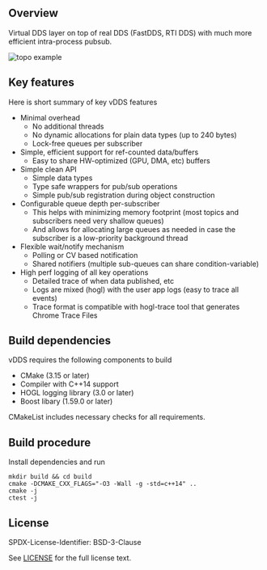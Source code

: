 ## Overview

Virtual DDS layer on top of real DDS (FastDDS, RTI DDS) with much more efficient intra-process pubsub.

![topo example](docs/images/sample-topo.jpg)

## Key features
Here is short summary of key vDDS features
* Minimal overhead
  * No additional threads
  * No dynamic allocations for plain data types (up to 240 bytes)
  * Lock-free queues per subscriber
* Simple, efficient support for ref-counted data/buffers
  * Easy to share HW-optimized (GPU, DMA, etc) buffers
* Simple clean API
  * Simple data types
  * Type safe wrappers for pub/sub operations
  * Simple pub/sub registration during object construction
* Configurable queue depth per-subscriber
  * This helps with minimizing memory footprint (most topics and subscribers need very shallow queues)
  * And allows for allocating large queues as needed in case the subscriber is a low-priority background thread
* Flexible wait/notify mechanism
  * Polling or CV based notification
  * Shared notifiers (multiple sub-queues can share condition-variable)
* High perf logging of all key operations
  * Detailed trace of when data published, etc
  * Logs are mixed (hogl) with the user app logs (easy to trace all events)
  * Trace format is compatible with hogl-trace tool that generates Chrome Trace Files

## Build dependencies

vDDS requires the following components to build
* CMake (3.15 or later)
* Compiler with C++14 support
* HOGL logging library (3.0 or later)
* Boost libary (1.59.0 or later) 

CMakeList includes necessary checks for all requirements.

## Build procedure

Install dependencies and run
```
mkdir build && cd build
cmake -DCMAKE_CXX_FLAGS="-O3 -Wall -g -std=c++14" ..
cmake -j
ctest -j
```

## License

SPDX-License-Identifier: BSD-3-Clause

See [LICENSE](LICENSE) for the full license text.
